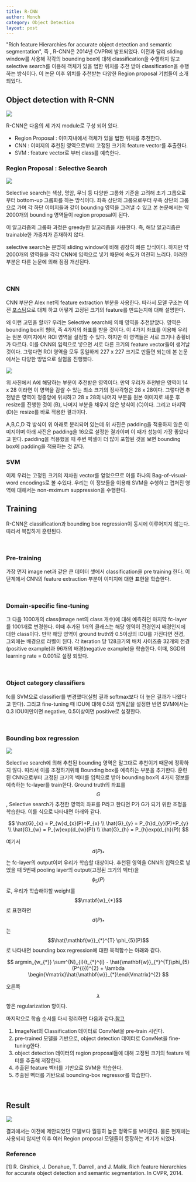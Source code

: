 ```yaml
---
title: R-CNN
author: Monch
category: Object Detection
layout: post
---
```


 "Rich feature Hierarchies for accurate object detection and semantic segmentation", 즉 , R-CNN은 2014년 CVPR에 발표되었다. 이전과 달리 sliding window를 사용해 각각의 bounding box에 대해 classification을 수행하지 않고 selective search를 이용해 객체가 있을 법한 위치를 추천 받아 classification을 수행하는 방식이다. 이 논문 이후 위치를 추천받는 다양한 Region proposal 기법들이 소개되었다.



<h2>Object detection with R-CNN</h2>

<img src="{{'assets/picture/rcnn.jpg' | relative_url}}">



R-CNN은 다음의 세 가지 module로 구성 되어 있다.

- Region Proposal : 이미지내에서 객체가 있을 법한 위치를 추천한다.
- CNN : 이미지의 추천된 영역으로부터 고정된 크기의 feature vector를 추출한다.
- SVM : feature vector로 부터 class를 예측한다.



<h3>Region Proposal : Selective Search</h3>

<img src="{{'assets/picture/selective_serach.jpg' | relative_url}}">



Selective search는 색상, 명암, 무늬 등 다양한 그룹화 기준을 고려해 초기 그룹으로부터 bottom-up 그룹화를 하는 방식이다. 좌측 상단의 그룹으로부터 우측 상단의 그룹으로 가며 각 하단 이미지들과 같이 bounding 영역을 그려낼 수 있고 본 논문에서는 약 2000개의 bounding 영역들이 region proposal이 된다. 

이 알고리즘의 그룹화 과정은 greedy한 알고리즘을 사용한다. 즉, 해당 알고리즘은 trainable한 가중치가 존재하지 않다.

selective search는 분명히 sliding window에 비해 굉장히 빠른 방식이다. 하지만 약 2000개의 영역들을 각각 CNN에 입력으로 넣기 때문에 속도가 여전히 느리다. 이러한 부분은 다른 논문에 의해 점점 개선된다.

<br>

<h3>CNN</h3>

CNN 부분은 Alex net의 feature extraction 부분을 사용한다. 따라서 모델 구조는 이전 [포스팅](https://songminkee.github.io/studyblog/backbone/2020/06/23/Alex_net.html)으로 대체 하고 어떻게 고정된 크기의 feature를 만드는지에 대해 설명한다.

왜 이런 고민을 할까? 우리는 Selective search에 의해 영역을 추천받았다. 영역은 bounding box의 형태, 즉 4가지의 좌표를 받을 것이다. 이 4가지 좌표를 이용해 우리는 원본 이미지에서 ROI 영역을 설정할 수 있다. 하지만 이 영역들은 서로 크기나 종횡비가 다르다. 이를 CNN의 입력으로 넣으면 서로 다른 크기의 feature vector들이 생겨날 것이다. 그렇다면 ROI 영역을 모두 동일하게  227 x 227 크기로 만들면 되는데 본 논문에서는 다양한 방법으로 실험을 진행했다.



<img src="{{'assets/picture/rcnn_input.jpg' | relative_url}}">



위 사진에서 A에 해당하는 부분이 추전받은 영역이다. 만약 우리가 추천받은 영역이 14 x 28 이라면 이 영역을 감쌀 수 있는 최소 크기의 정사각형은 28 x 28이다. 그렇다면 추천받은 영역이 정중앙에 위치하고 28 x 28의 나머지 부분을 원본 이미지로 채운 후 resize를 진행한 것이 (B), 나머지 부분을 채우지 않은 방식이 (C)이다. 그리고 마지막 (D)는 resize를 바로 적용한 결과이다. 

A,B,C,D 각 방식이 위 아래로 분리되어 있는데 위 사진은 padding을 적용하지 않은 이미지이며 아래 사진은 padding을 16으로 설정한 결과이며 이 때가 성능이 가장 좋았다고 한다. padding을 적용했을 때 주변 픽셀이 더 많이 포함된 것을 보면 bounding box에 padding을 적용하는 것 같다.



<h3>SVM</h3>

이제 우리는 고정된 크기의 저차원 vector를 얻었으므로 이를 하나의 Bag-of-visual-word encodings로 볼 수있다. 우리는 이 정보들을 이용해 SVM을 수행하고 겹쳐진 영역에 대해서는 non-mximum suppression을 수행한다.



<h2>Training</h2>

R-CNN은 classification과 bounding box regression이 동시에 이루어지지 않는다. 따라서 복잡하게 훈련된다.

<br>

<h3>Pre-training</h3>

가장 먼저 image net과 같은 큰 데이터 셋에서 classification을 pre training 한다. 이 단계에서 CNN의 feature extraction 부분이 이미지에 대한 표현을 학습한다.

<br>

<h3>Domain-specific fine-tuning</h3>

그 다음 1000개의 class(image net의 class 개수)에 대해 예측하던 마지막 fc-layer를 1001개로 변경한다. 이때 추가된 1개의 클래스는 해당 영역이 전경인지 배경인지에 대한 class이다. 만약 해당 영역이 ground truth와 0.5이상의 IOU를 가진다면 전경, 그외에는 배경으로 라벨이 된다. 각 iteration 당 128크기의 배치 사이즈중 32개의 전경(positive example)과 96개의 배경(negative example)을 학습한다. 이때, SGD의 learning rate = 0.001로 설정 되었다.

<br>

<h3>Object category classifiers</h3>

fc를 SVM으로 classifier를 변경했다(실험 결과 softmax보다 더 높은 결과가 나왔다고 한다). 그리고 fine-tuning 때 IOU에 대해 0.5의 임계값을 설정한 반면 SVM에서는 0.3 IOU미만이면  negative, 0.5이상이면 positive로 설정한다.

<br>

<h3>Bounding box regression</h3>

<img src="{{'assets/picture/bb_regression.jpg' | relative_url}}">

Selective search에 의해 추천된 bounding 영역은 말그대로 추천이기 때문에 정확하지 않다. 따라서 이를 조정하기위해 Bounding box를 예측하는 부분을 추가한다. 훈련된 CNN으로부터 고정된 크기의 벡터를 입력으로 받아 bounding box의 4가지 정보를 예측하는 fc-layer를 train한다. Ground truth의 좌표를 $$G$$, Selective search가 추천한 영역의 좌표를 P라고 한다면 P가 G가 되기 위한 조정을 학습한다. 이를 식으로 나타내면 아래와 같다. 


$$
\hat{G}_{x} = P_{w}d_{x}(P)+P_{x} \\
\hat{G}_{y} = P_{h}d_{y}(P)+P_{y} \\
\hat{G}_{w} = P_{w}exp(d_{w}(P)) \\
\hat{G}_{h} = P_{h}exp(d_{h}(P))
$$


여기서 $$d(P)_{*}$$는 fc-layer의 output이며 우리가 학습할 대상이다. 추천된 영역을 CNN의 입력으로 넣었을 때 5번째 pooling layer의 output(고정된 크기의 벡터)을 $$\phi_{5}(P)$$로, 우리가 학습해야할 weight를 $$\matbf{w}_{*}$$로 표현하면 $$d(P)_{*}$$는 $$\hat{\mathbf{w}}_{*}^{T} \phi_{5}(P)$$로 나타내면 bounding box regression에 대한 목적함수는 아래와 같다.


$$
argmin_{w_{*}} \sum^{N}_{i}(t_{*}^{i} - \hat{\mathbf{w}}_{*}^{T}\phi_{5}(P^{i}))^{2} + \lambda \begin{Vmatrix}\hat{\mathbf{w}}_{*}\end{Vmatrix}^{2}
$$


오른쪽 $$\lambda$$ 항은 regularization 항이다.



마지막으로 학습 순서를 다시 정리하면 다음과 같다.[참고](https://blog.lunit.io/2017/06/01/r-cnns-tutorial/)

1. ImageNet의 Classification 데이터로 ConvNet을 pre-train 시킨다.
2. pre-trained 모델을 기반으로, object detection 데이터로 ConvNet을 fine-tuning한다.
3. object detection 데이터의 region proposal들에 대해 고정된 크기의 feature 벡터를 추출해 저장한다.
4. 추출된 feature 벡터를 기반으로 SVM을 학습한다.
5. 추출된 벡터를 기반으로 bounding-box regressor를 학습한다.

<br>

<h2>Result</h2>

<img src="{{'assets/picture/rcnn_result.jpg' | relative_url}}">

결과에서는 이전에 제안되었던 모델보다 월등히 높은 정확도를 보여준다. 물론 현재에는 사용되지 않지만 이후 여러 Region proposal 모델들이 등장하는 계기가 되었다.



<h3>Reference</h3>

[1] R. Girshick, J. Donahue, T. Darrell, and J. Malik. Rich feature hierarchies for accurate object detection and semantic segmentation. In CVPR, 2014.  